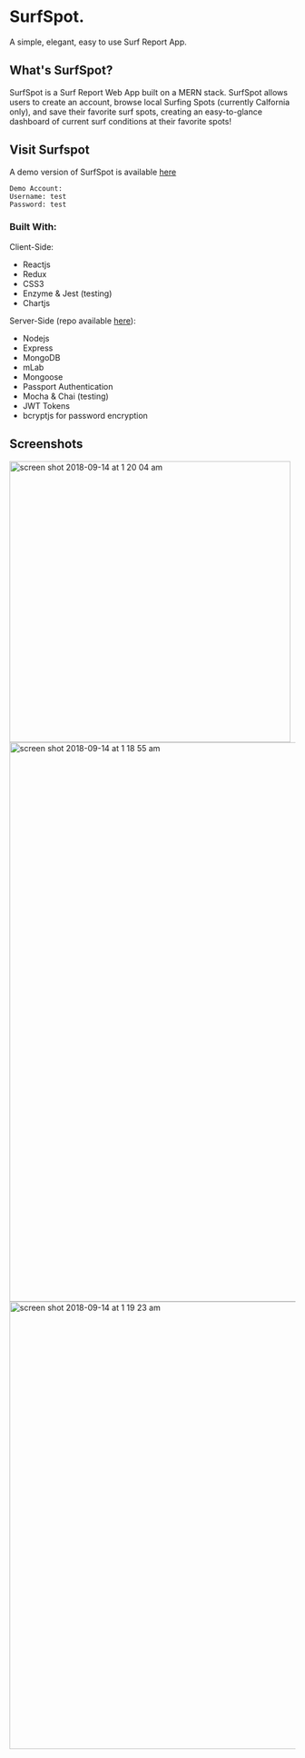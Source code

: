 # SurfSpot. 
A simple, elegant, easy to use Surf Report App.

## What's SurfSpot? 
SurfSpot is a Surf Report Web App built on a MERN stack. SurfSpot allows users to create an account, browse local Surfing Spots (currently Calfornia only), and save their favorite surf spots, creating an easy-to-glance dashboard of current surf conditions at their favorite spots! 

## Visit Surfspot 
A demo version of SurfSpot is available [here](https://surfspotapp.herokuapp.com)

```
Demo Account: 
Username: test
Password: test
```


### Built With:

Client-Side: 
- Reactjs
- Redux
- CSS3
- Enzyme & Jest (testing)
- Chartjs 

Server-Side (repo available [here](https://github.com/Vallsurf/Surfspot-API)): 
- Nodejs
- Express
- MongoDB
- mLab
- Mongoose
- Passport Authentication
- Mocha & Chai (testing)
- JWT Tokens 
- bcryptjs for password encryption

## Screenshots

<img width="495" alt="screen shot 2018-09-14 at 1 20 04 am" src="https://user-images.githubusercontent.com/487681/45538636-76d1dd80-b7bc-11e8-9e50-2a78e9c347bf.png">
<img width="985" alt="screen shot 2018-09-14 at 1 18 55 am" src="https://user-images.githubusercontent.com/487681/45538703-a254c800-b7bc-11e8-91e5-bd6c4eb88a97.png">
<img width="788" alt="screen shot 2018-09-14 at 1 19 23 am" src="https://user-images.githubusercontent.com/487681/45538710-a5e84f00-b7bc-11e8-9cc1-2389d0bc6ef3.png">